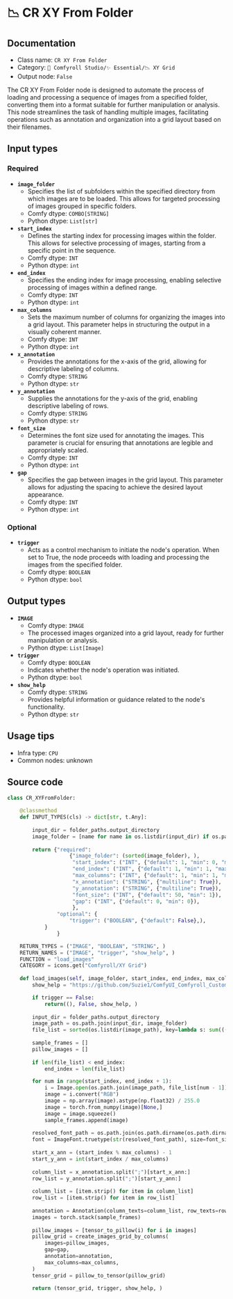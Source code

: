 # 📉 CR XY From Folder
## Documentation
- Class name: `CR XY From Folder`
- Category: `🧩 Comfyroll Studio/✨ Essential/📉 XY Grid`
- Output node: `False`

The CR XY From Folder node is designed to automate the process of loading and processing a sequence of images from a specified folder, converting them into a format suitable for further manipulation or analysis. This node streamlines the task of handling multiple images, facilitating operations such as annotation and organization into a grid layout based on their filenames.
## Input types
### Required
- **`image_folder`**
    - Specifies the list of subfolders within the specified directory from which images are to be loaded. This allows for targeted processing of images grouped in specific folders.
    - Comfy dtype: `COMBO[STRING]`
    - Python dtype: `List[str]`
- **`start_index`**
    - Defines the starting index for processing images within the folder. This allows for selective processing of images, starting from a specific point in the sequence.
    - Comfy dtype: `INT`
    - Python dtype: `int`
- **`end_index`**
    - Specifies the ending index for image processing, enabling selective processing of images within a defined range.
    - Comfy dtype: `INT`
    - Python dtype: `int`
- **`max_columns`**
    - Sets the maximum number of columns for organizing the images into a grid layout. This parameter helps in structuring the output in a visually coherent manner.
    - Comfy dtype: `INT`
    - Python dtype: `int`
- **`x_annotation`**
    - Provides the annotations for the x-axis of the grid, allowing for descriptive labeling of columns.
    - Comfy dtype: `STRING`
    - Python dtype: `str`
- **`y_annotation`**
    - Supplies the annotations for the y-axis of the grid, enabling descriptive labeling of rows.
    - Comfy dtype: `STRING`
    - Python dtype: `str`
- **`font_size`**
    - Determines the font size used for annotating the images. This parameter is crucial for ensuring that annotations are legible and appropriately scaled.
    - Comfy dtype: `INT`
    - Python dtype: `int`
- **`gap`**
    - Specifies the gap between images in the grid layout. This parameter allows for adjusting the spacing to achieve the desired layout appearance.
    - Comfy dtype: `INT`
    - Python dtype: `int`
### Optional
- **`trigger`**
    - Acts as a control mechanism to initiate the node's operation. When set to True, the node proceeds with loading and processing the images from the specified folder.
    - Comfy dtype: `BOOLEAN`
    - Python dtype: `bool`
## Output types
- **`IMAGE`**
    - Comfy dtype: `IMAGE`
    - The processed images organized into a grid layout, ready for further manipulation or analysis.
    - Python dtype: `List[Image]`
- **`trigger`**
    - Comfy dtype: `BOOLEAN`
    - Indicates whether the node's operation was initiated.
    - Python dtype: `bool`
- **`show_help`**
    - Comfy dtype: `STRING`
    - Provides helpful information or guidance related to the node's functionality.
    - Python dtype: `str`
## Usage tips
- Infra type: `CPU`
- Common nodes: unknown


## Source code
```python
class CR_XYFromFolder:

    @classmethod
    def INPUT_TYPES(cls) -> dict[str, t.Any]:
    
        input_dir = folder_paths.output_directory
        image_folder = [name for name in os.listdir(input_dir) if os.path.isdir(os.path.join(input_dir,name))] 
        
        return {"required":
                    {"image_folder": (sorted(image_folder), ),
                     "start_index": ("INT", {"default": 1, "min": 0, "max": 10000}),
                     "end_index": ("INT", {"default": 1, "min": 1, "max": 10000}),
                     "max_columns": ("INT", {"default": 1, "min": 1, "max": 10000}),
                     "x_annotation": ("STRING", {"multiline": True}),                     
                     "y_annotation": ("STRING", {"multiline": True}),  
                     "font_size": ("INT", {"default": 50, "min": 1}),
                     "gap": ("INT", {"default": 0, "min": 0}),
                     },
                "optional": {
                    "trigger": ("BOOLEAN", {"default": False},),
            }                     
                }

    RETURN_TYPES = ("IMAGE", "BOOLEAN", "STRING", )
    RETURN_NAMES = ("IMAGE", "trigger", "show_help", )
    FUNCTION = "load_images"
    CATEGORY = icons.get("Comfyroll/XY Grid") 
    
    def load_images(self, image_folder, start_index, end_index, max_columns, x_annotation, y_annotation, font_size, gap, trigger=False):
        show_help = "https://github.com/Suzie1/ComfyUI_Comfyroll_CustomNodes/wiki/XY-Grid-Nodes#cr-xy-from-folder"

        if trigger == False:
            return((), False, show_help, )
            
        input_dir = folder_paths.output_directory
        image_path = os.path.join(input_dir, image_folder)
        file_list = sorted(os.listdir(image_path), key=lambda s: sum(((s, int(n)) for s, n in re.findall(r'(\D+)(\d+)', 'a%s0' % s)), ()))
        
        sample_frames = []
        pillow_images = []
        
        if len(file_list) < end_index:
            end_index = len(file_list)

        for num in range(start_index, end_index + 1):
            i = Image.open(os.path.join(image_path, file_list[num - 1]))
            image = i.convert("RGB")
            image = np.array(image).astype(np.float32) / 255.0
            image = torch.from_numpy(image)[None,]
            image = image.squeeze()
            sample_frames.append(image)
        
        resolved_font_path = os.path.join(os.path.dirname(os.path.dirname(os.path.realpath(__file__))), "fonts\Roboto-Regular.ttf")
        font = ImageFont.truetype(str(resolved_font_path), size=font_size)
        
        start_x_ann = (start_index % max_columns) - 1
        start_y_ann = int(start_index / max_columns) 
        
        column_list = x_annotation.split(";")[start_x_ann:]
        row_list = y_annotation.split(";")[start_y_ann:]
        
        column_list = [item.strip() for item in column_list]
        row_list = [item.strip() for item in row_list]
         
        annotation = Annotation(column_texts=column_list, row_texts=row_list, font=font)              
        images = torch.stack(sample_frames)
        
        pillow_images = [tensor_to_pillow(i) for i in images]
        pillow_grid = create_images_grid_by_columns(
            images=pillow_images,
            gap=gap,
            annotation=annotation,
            max_columns=max_columns,
        )
        tensor_grid = pillow_to_tensor(pillow_grid)

        return (tensor_grid, trigger, show_help, )

```
